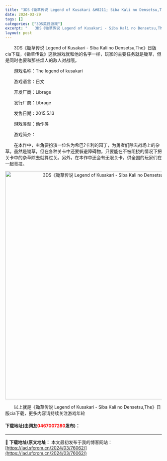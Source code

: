 ```yaml
---
title: "3DS《锄草传说 Legend of Kusakari &#8211; Siba Kali no Densetsu,The》日版cia下载"
date: 2024-03-29
tags: []
categories: ["3DS英日游戏"]
excerpt: "　　3DS《锄草传说 Legend of Kusakari - Siba Kali no Densetsu,The》日版cia下载，《锄草传说》这款游戏就和他的名字一样，玩家的主要任务就是锄草，但是同时也要和那些烦人的敌人对战哦。 　　游戏名称：The legend of kusakari 　　游戏&hellip;"
layout: post
---
```


 <p>　　3DS《锄草传说 Legend of Kusakari - Siba Kali no Densetsu,The》日版cia下载，《锄草传说》这款游戏就和他的名字一样，玩家的主要任务就是锄草，但是同时也要和那些烦人的敌人对战哦。</p> <p>　　游戏名称：The legend of kusakari</p> <p>　　游戏语言：日文</p> <p>　　开发厂商：Librage</p> <p>　　发行厂商：Librage</p> <p>　　发售日期：2015.5.13</p> <p>　　游戏类型：动作类</p> <p>　　游戏简介：</p> <p>　　在本作中，主角要扮演一位名为希巴?卡利的园丁，为勇者们除去战场上的杂草。虽然是锄草，但在各种关卡中还要躲避障碍物，只要能在不被阻挠的情况下把关卡中的杂草除去就算过关。另外，在本作中还会有无限关卡，供全国的玩家们在一起竞技。</p> <p align="center"><img align="" border="0" src="https://lad.sfcrom.cn/wp-content/uploads/2024/03/20240329_6606348ac06ee.jpg" width="732" alt="3DS《锄草传说 Legend of Kusakari - Siba Kali no Densetsu,The》日版cia下载" /></p> <p>　　以上就是《锄草传说 Legend of Kusakari - Siba Kali no Densetsu,The》日版cia下载，更多内容请持续关注游戏年轮</p> <p><h4>下载地址(由网友<font color="red">0467007280</font>发布)：</h4></p> 

---
📖 **下载地址/原文地址：** 本文最初发布于我的博客网站：[https://lad.sfcrom.cn/2024/03/76062/](https://lad.sfcrom.cn/2024/03/76062/)
